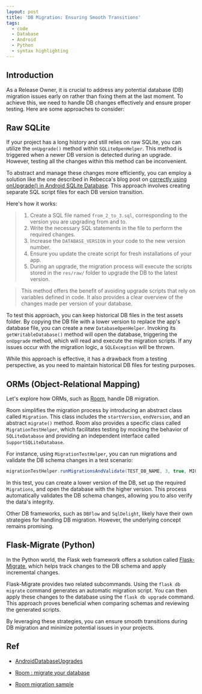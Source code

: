 ```yaml
---
layout: post
title: 'DB Migration: Ensuring Smooth Transitions'
tags:
  - code
  - Database
  - Android
  - Python
  - syntax highlighting
---
```


## Introduction

As a Release Owner, it is crucial to address any potential database (DB) migration issues early on rather than fixing them at the last moment. To achieve this, we need to handle DB changes effectively and ensure proper testing. Here are some approaches to consider:

## Raw SQLite

If your project has a long history and still relies on raw SQLite, you can utilize the `onUpgrade()` method within `SQLiteOpenHelper`. This method is triggered when a newer DB version is detected during an upgrade. However, testing all the changes within this method can be inconvenient.

To abstract and manage these changes more efficiently, you can employ a solution like the one described in Rebecca's blog post on [correctly using onUpgrade() in Android SQLite Database](https://web.archive.org/web/20160103195237/http://riggaroo.co.za/android-sqlite-database-use-onupgrade-correctly/). This approach involves creating separate SQL script files for each DB version transition.

Here's how it works:

> 1. Create a SQL file named `from_2_to_3.sql`, corresponding to the version you are upgrading from and to.
> 2. Write the necessary SQL statements in the file to perform the required changes.
> 3. Increase the `DATABASE_VERSION` in your code to the new version number.
> 4. Ensure you update the create script for fresh installations of your app.
> 5. During an upgrade, the migration process will execute the scripts stored in the `res/raw/` folder to upgrade the DB to the latest version.

> This method offers the benefit of avoiding upgrade scripts that rely on variables defined in code. It also provides a clear overview of the changes made per version of your database.

To test this approach, you can keep historical DB files in the test assets folder. By copying the DB file with a lower version to replace the app's database file, you can create a new `DatabaseOpenHelper`. Invoking its `getWritableDatabase()` method will open the database, triggering the `onUpgrade` method, which will read and execute the migration scripts. If any issues occur with the migration logic, a `SQLException` will be thrown.

While this approach is effective, it has a drawback from a testing perspective, as you need to maintain historical DB files for testing purposes.

## ORMs (Object-Relational Mapping)

Let's explore how ORMs, such as [Room](https://developer.android.com/training/data-storage/room), handle DB migration.

Room simplifies the migration process by introducing an abstract class called `Migration`. This class includes the `startVersion`, `endVersion`, and an abstract `migrate()` method. Room also provides a specific class called `MigrationTestHelper`, which facilitates testing by mocking the behavior of `SQLiteDatabase` and providing an independent interface called `SupportSQLiteDatabase`.

For instance, using `MigrationTestHelper`, you can run migrations and validate the DB schema changes in a test scenario:

```java
migrationTestHelper.runMigrationsAndValidate(TEST_DB_NAME, 3, true, MIGRATION_1_2, MIGRATION_2_3);
```

In this test, you can create a lower version of the DB, set up the required `Migrations`, and open the database with the higher version. This process automatically validates the DB schema changes, allowing you to also verify the data's integrity.

Other DB frameworks, such as `DBFlow` and `SqlDelight`, likely have their own strategies for handling DB migration. However, the underlying concept remains promising.

## Flask-Migrate (Python)
In the Python world, the Flask web framework offers a solution called [Flask-Migrate](https://github.com/miguelgrinberg/Flask-Migrate), which helps track changes to the DB schema and apply incremental changes.

Flask-Migrate provides two related subcommands. Using the `flask db migrate` command generates an automatic migration script. You can then apply these changes to the database using the `flask db upgrade` command. This approach proves beneficial when comparing schemas and reviewing the generated scripts.

By leveraging these strategies, you can ensure smooth transitions during DB migration and minimize potential issues in your projects.

## Ref

* [AndroidDatabaseUpgrades](https://github.com/riggaroo/AndroidDatabaseUpgrades)
  
* [Room : migrate your database](https://developer.android.com/training/data-storage/room/migrating-db-versions#test)

* [Room migration sample](https://github.com/android/architecture-components-samples/tree/main/PersistenceMigrationsSample)